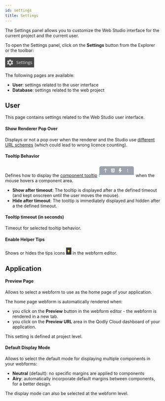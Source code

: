 ```yaml
---
id: settings
title: Settings
---
```


The Settings panel allows you to customize the Web Studio interface for the current project and the current user. 

To open the Settings panel, click on the **Settings** button from the Explorer or the toolbar:
 
![settings](img/settings-button.png)

The following pages are available:

- **User**: settings related to the user interface
- **Database**: settings related to the web project


## User

This page contains settings related to the Web Studio user interface.

#### Show Renderer Pop Over

Displays or not a pop over when the renderer and the Studio use [different URL schemes](configuration/license-usage.md#url-schemes) (which could lead to wrong licence counting).

#### Tooltip Behavior

Defines how to display the [component tooltip](design-webforms/components.md#tooltip) ![tooltip](img/tool-tip.png) when the mouse hovers a component area.

- **Show after timeout**: The tooltip is displayed after a the defined timeout (and kept onscreen until the user moves the mouse). 
- **Hide after timeout**: The tooltip is immediately displayed and hidden after a the defined timeout.

#### Tooltip timeout (in seconds)

Timeout for selected tooltip behavior.

#### Enable Helper Tips

Shows or hides the tips icons ![helper](img/helper-tip.png) in the webform editor.

## Application

#### Preview Page

Allows to select a webform to use as the home page of your application. 

The home page webform is automatically rendered when:

- you click on the **Preview** button in the webform editor - the webform is rendered in a new tab.
- you click on the **Preview URL** area in the Qodly Cloud dashboard of your application. 

This setting is defined at project level.

#### Default Display Mode

Allows to select the default mode for displaying multiple components in your webforms:

- **Neutral** (default): no specific margins are applied to components
- **Airy**: automatically incorporate default margins between components, for a better design. 

The display mode can also be selected at the webform level.